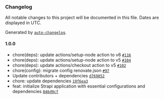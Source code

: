 ### Changelog

All notable changes to this project will be documented in this file. Dates are displayed in UTC.

Generated by [`auto-changelog`](https://github.com/CookPete/auto-changelog).

#### 1.0.0

- chore(deps): update actions/setup-node action to v6 [`#116`](https://github.com/hackariens/strapi/pull/116)
- chore(deps): update actions/setup-node action to v5 [`#104`](https://github.com/hackariens/strapi/pull/104)
- chore(deps): update actions/checkout action to v5 [`#102`](https://github.com/hackariens/strapi/pull/102)
- chore(config): migrate config renovate.json [`#97`](https://github.com/hackariens/strapi/pull/97)
- Update contributors + dependencies [`d769852`](https://github.com/hackariens/strapi/commit/d76985251f3fa94656af7e1332c2ebb51cb46cb8)
- chore: update dependencies [`19f6ea3`](https://github.com/hackariens/strapi/commit/19f6ea328b0ad2fa33f04e4f3fa7d34e645acfa5)
- feat: initialize Strapi application with essential configurations and dependencies [`846d9cf`](https://github.com/hackariens/strapi/commit/846d9cfea1c0e8003c44a300f319c7e44d1c0fcf)
